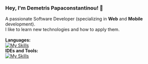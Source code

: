 ### Hey, I'm Demetris Papaconstantinou! 👋

<!--
**DemetrisPapaconstantinou/DemetrisPapaconstantinou** is a ✨ _special_ ✨ repository because its `README.md` (this file) appears on your GitHub profile.

Here are some ideas to get you started:

- 🔭 I’m currently working on ...
- 🌱 I’m currently learning ...
- 👯 I’m looking to collaborate on ...
- 🤔 I’m looking for help with ...
- 💬 Ask me about ...
- 📫 How to reach me: ...
- 😄 Pronouns: ...
- ⚡ Fun fact: ...
-->

A passionate Software Developer (specializing in <b>Web</b> and <b>Mobile</b> development).<br>
I like to learn new technologies and how to apply them.<br><br>
<b>Languages:</b><br>
[![My Skills](https://skillicons.dev/icons?i=dotnet,cs,java,py,mysql,postgres,jquery,js,html,css&theme=light)](https://skillicons.dev)<br>
<b>IDEs and Tools:</b><br>
[![My Skills](https://skillicons.dev/icons?i=visualstudio,idea,androidstudio,postman,git&theme=light)](https://skillicons.dev)
